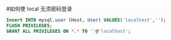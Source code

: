 #如何使 local 无须密码登录
```sql
Insert INTO mysql.user (Host, User) VALUES('localhost','');
FLUSH PRIVILEGES;
GRANT ALL PRIVILEGES ON *.* TO ''@'localhost';
```
